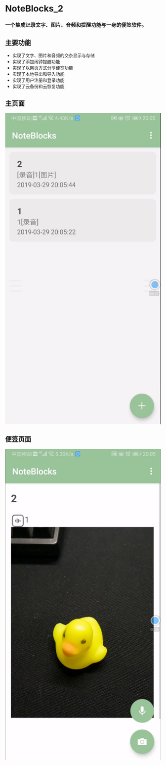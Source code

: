 # NoteBlocks_2
### 一个集成记录文字、图片、音频和提醒功能与一身的便签软件。

## 主要功能
- 实现了文字、图片和音频的交杂显示与存储
- 实现了添加闹钟提醒功能
- 实现了以网页方式分享便签功能
- 实现了本地导出和导入功能
- 实现了用户注册和登录功能
- 实现了云备份和云恢复功能

## 主页面
![主页面](https://github.com/cenganhui/NodeBlocks_Front/raw/master/image/2.png "主页面")

## 便签页面
![便签页面](image/1.png "便签页面")